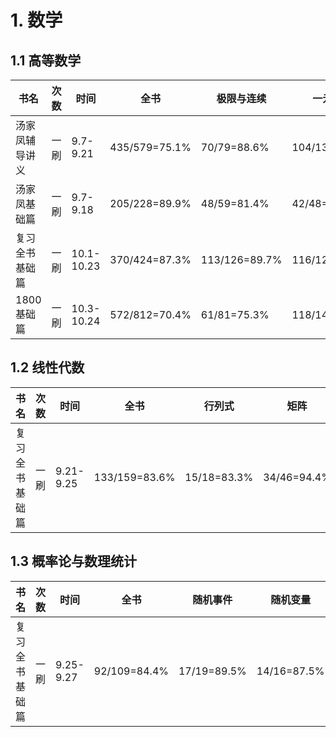 # 1. 数学

## 1.1 高等数学

<div class="acc-table">

| 书名 | 次数 | 时间 | 全书 | 极限与连续 | 一元微分 | 多元微分 | 微分方程 | 一元积分 | 多元积分 | 曲线曲面积分 | 无穷级数 | 空间解析几何 |
| --- | --- | --- | --- | --- | --- | --- | --- | --- | --- | --- | --- | --- |
| 汤家凤辅导讲义 | 一刷 | 9.7-9.21 | 435/579=75.1% | 70/79=88.6% | 104/136=76.5% | 44/51=86.3% | 35/47=74.5% | 67/101=66.3% | 37/52=71.2% | 33/40=82.5% | 31/59=52.5% | 14/14=100% |
| 汤家凤基础篇 | 一刷 | 9.7-9.18 | 205/228=89.9% | 48/59=81.4% | 42/48=87.5% | 29/29=100% | 23/24=95.8% | 51/56=91.1% | 12/12=100% | - | - | - |
| 复习全书基础篇 | 一刷 | 10.1-10.23 | 370/424=87.3%  | 113/126=89.7% | 116/123=94.3% | 30/36=83.3% | 21/22=95.5% | 27/42=64.3% | 33/40=82.5% | - | 21/25=84% | 9/10=90% |
| 1800基础篇 | 一刷 | 10.3-10.24 | 572/812=70.4% | 61/81=75.3% | 118/143=82.5% | 61/74=82.4% | 56/72=77.8% | 97/153=63.4% | 38/63=60.3% | 52/88=59.1% | 56/94=59.6% | 33/44=75% |


</div>


## 1.2 线性代数

<div class="acc-table">

| 书名 | 次数 | 时间 | 全书 | 行列式 | 矩阵 | 向量 | 线性方程组 | 特征值 | 二次型 |
| --- | --- | --- | --- | --- | --- | --- | --- | --- | --- |
| 复习全书基础篇 | 一刷 | 9.21-9.25 | 133/159=83.6% | 15/18=83.3% | 34/46=94.4% | 19/28=67.9% | 20/23=87.0% | 25/32=78.1% | 20/22=91.0% | 

</div>

## 1.3 概率论与数理统计

<div class="acc-table">

| 书名 | 次数 | 时间 | 全书 | 随机事件 | 随机变量 | 多维随机变量 | 数字特征 | 大数定律 | 数理统计 | 参数估计 | 假设检验 |
| --- | --- | --- | --- | --- | --- | --- | --- | --- | --- | --- | --- |
| 复习全书基础篇 | 一刷 | 9.25-9.27 | 92/109=84.4% | 17/19=89.5% | 14/16=87.5% | 17/19=89.5% | 14/17=82.3% | 5/5=100% | 10/14=71.4% | 11/14=78.6% | 4/5=80% |

</div>